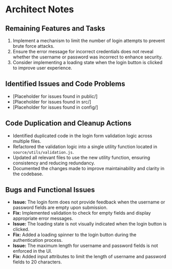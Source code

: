 # Architect Notes

## Remaining Features and Tasks
1. Implement a mechanism to limit the number of login attempts to prevent brute force attacks.
2. Ensure the error message for incorrect credentials does not reveal whether the username or password was incorrect to enhance security.
3. Consider implementing a loading state when the login button is clicked to improve user experience.

## Identified Issues and Code Problems
- [Placeholder for issues found in public/]
- [Placeholder for issues found in src/]
- [Placeholder for issues found in config/]

## Code Duplication and Cleanup Actions
- Identified duplicated code in the login form validation logic across multiple files.
- Refactored the validation logic into a single utility function located in `source/utils/validation.js`.
- Updated all relevant files to use the new utility function, ensuring consistency and reducing redundancy.
- Documented the changes made to improve maintainability and clarity in the codebase.

## Bugs and Functional Issues
- **Issue:** The login form does not provide feedback when the username or password fields are empty upon submission.
- **Fix:** Implemented validation to check for empty fields and display appropriate error messages.
- **Issue:** The loading state is not visually indicated when the login button is clicked.
- **Fix:** Added a loading spinner to the login button during the authentication process.
- **Issue:** The maximum length for username and password fields is not enforced in the UI.
- **Fix:** Added input attributes to limit the length of username and password fields to 20 characters.
